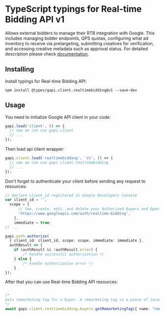 # TypeScript typings for Real-time Bidding API v1

Allows external bidders to manage their RTB integration with Google. This includes managing bidder endpoints, QPS quotas, configuring what ad inventory to receive via pretargeting, submitting creatives for verification, and accessing creative metadata such as approval status.
For detailed description please check [documentation](https://developers.google.com/authorized-buyers/apis/realtimebidding/reference/rest/).

## Installing

Install typings for Real-time Bidding API:

```
npm install @types/gapi.client.realtimebidding@v1 --save-dev
```

## Usage

You need to initialize Google API client in your code:

```typescript
gapi.load('client', () => {
  // now we can use gapi.client
  // ...
});
```

Then load api client wrapper:

```typescript
gapi.client.load('realtimebidding', 'v1', () => {
  // now we can use gapi.client.realtimebidding
  // ...
});
```

Don't forget to authenticate your client before sending any request to resources:

```typescript
// declare client_id registered in Google Developers Console
var client_id = '',
  scope = [ 
      // See, create, edit, and delete your Authorized Buyers and Open Bidding account entities
      'https://www.googleapis.com/auth/realtime-bidding',
    ],
    immediate = true;
// ...

gapi.auth.authorize(
  { client_id: client_id, scope: scope, immediate: immediate },
  authResult => {
    if (authResult && !authResult.error) {
        /* handle successful authorization */
    } else {
        /* handle authorization error */
    }
});
```

After that you can use Real-time Bidding API resources:

```typescript

/*
Gets remarketing tag for a buyer. A remarketing tag is a piece of JavaScript code that can be placed on a web page. When a user visits a page containing a remarketing tag, Google adds the user to a user list.
*/
await gapi.client.realtimebidding.buyers.getRemarketingTag({ name: "name",  });
```
